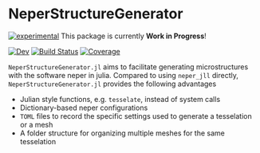 # NeperStructureGenerator
[![experimental](http://badges.github.io/stability-badges/dist/experimental.svg)](http://github.com/badges/stability-badges)
This package is currently **Work in Progress**!

[![Dev](https://img.shields.io/badge/docs-dev-blue.svg)](https://KnutAM.github.io/NeperStructureGenerator.jl/dev/)
[![Build Status](https://github.com/KnutAM/NeperStructureGenerator.jl/actions/workflows/CI.yml/badge.svg?branch=main)](https://github.com/KnutAM/NeperStructureGenerator.jl/actions/workflows/CI.yml?query=branch%3Amain)
[![Coverage](https://codecov.io/gh/KnutAM/NeperStructureGenerator.jl/branch/main/graph/badge.svg)](https://codecov.io/gh/KnutAM/NeperStructureGenerator.jl)

`NeperStructureGenerator.jl` aims to facilitate generating microstructures with the software neper in julia.
Compared to using `neper_jll` directly, `NeperStructureGenerator.jl` provides the following advantages
* Julian style functions, e.g. `tesselate`, instead of system calls
* Dictionary-based neper configurations
* `TOML` files to record the specific settings used to generate a tesselation or a mesh
* A folder structure for organizing multiple meshes for the same tesselation
